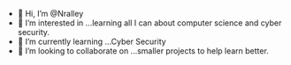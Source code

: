 - 👋 Hi, I’m @Nralley
- 👀 I’m interested in ...learning all I can about computer science and cyber security.
- 🌱 I’m currently learning ...Cyber Security
- 💞️ I’m looking to collaborate on ...smaller projects to help learn better. 

<!---
Nralley/Nralley is a ✨ special ✨ repository because its `README.md` (this file) appears on your GitHub profile.
You can click the Preview link to take a look at your changes.
--->
